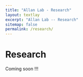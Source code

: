 ```yaml
---
title: "Allan Lab - Research"
layout: textlay
excerpt: "Allan Lab -- Research"
sitemap: false
permalink: /research/
---
```


# Research

Coming soon !!!


